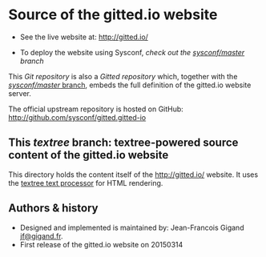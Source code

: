 # Source of the gitted.io website

* See the live website at: http://gitted.io/

* To deploy the website using Sysconf, *check out the
  [sysconf/master](https://github.com/sysconf/gitted.gitted-io/tree/sysconf/master)
  branch*

This *Git repository* is also a *Gitted repository* which, together
with the
[_sysconf/master_ branch](https://github.com/sysconf/gitted.gitted-io/tree/sysconf/master),
embeds the full definition of the gitted.io website server.

The official upstream repository is hosted on GitHub:
http://github.com/sysconf/gitted.gitted-io


## This _textree_ branch: textree-powered source content of the gitted.io website

This directory holds the content itself of the http://gitted.io/ website.
It uses the
[textree text processor](https://github.com/geonef/sysconf.textree/)
for HTML rendering.


## Authors & history

* Designed and implemented is maintained by: Jean-Francois Gigand jf@gigand.fr.
* First release of the gitted.io website on 20150314
